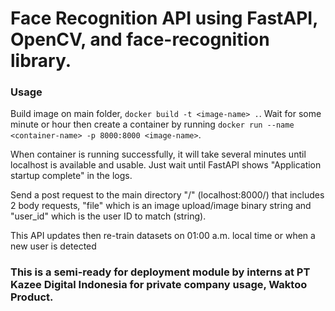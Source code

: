 # Face Recognition API using FastAPI, OpenCV, and face-recognition library.

### Usage
Build image on main folder, `docker build -t <image-name> .`. Wait for some minute or hour then create a container by running `docker run --name <container-name> -p 8000:8000 <image-name>`.

When container is running successfully, it will take several minutes until localhost is available and usable. Just wait until FastAPI shows "Application startup complete" in the logs.

Send a post request to the main directory "/" (localhost:8000/) that includes 2 body requests, "file" which is an image upload/image binary string and "user_id" which is the user ID to match (string).

This API updates then re-train datasets on 01:00 a.m. local time or when a new user is detected 

### This is a semi-ready for deployment module by interns at PT Kazee Digital Indonesia for private company usage, Waktoo Product.
